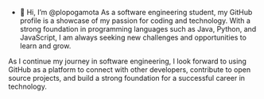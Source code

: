 - 👋 Hi, I’m @plopogamota
As a software engineering student, my GitHub profile is a showcase of my passion for coding and technology. With a strong foundation in programming languages such as Java, Python, and JavaScript, I am always seeking new challenges and opportunities to learn and grow.

As I continue my journey in software engineering, I look forward to using GitHub as a platform to connect with other developers, contribute to open source projects, and build a strong foundation for a successful career in technology.


<!---
plopogamota/plopogamota is a ✨ special ✨ repository because its `README.md` (this file) appears on your GitHub profile.
You can click the Preview link to take a look at your changes.
--->
